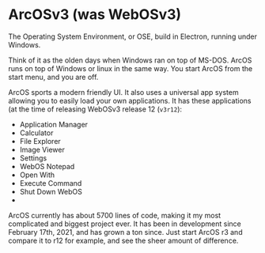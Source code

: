 # ArcOSv3 (was WebOSv3)

The Operating System Environment, or OSE, build in Electron, running under Windows.

Think of it as the olden days when Windows ran on top of MS-DOS. ArcOS runs on top of Windows or linux in the same way. You start ArcOS from the start menu, and you are off.

ArcOS sports a modern friendly UI. It also uses a universal app system allowing you to easily load your own applications. It has these applications (at the time of releasing WebOSv3 release 12 (`v3r12`):

- Application Manager
- Calculator
- File Explorer
- Image Viewer
- Settings
- WebOS Notepad
- Open With
- Execute Command
- Shut Down WebOS
- 

ArcOS currently has about 5700 lines of code, making it my most complicated and biggest project ever. It has been in development since February 17th, 2021, and has grown a ton since. Just start ArcOS r3 and compare it to r12 for example, and see the sheer amount of difference.

